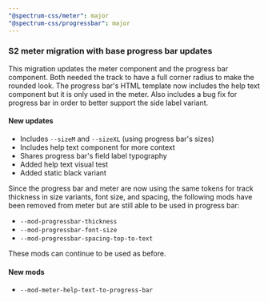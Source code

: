 ```yaml
---
"@spectrum-css/meter": major
"@spectrum-css/progressbar": major
---
```


### S2 meter migration with base progress bar updates

This migration updates the meter component and the progress bar component. Both needed the track to have a full corner radius to make the rounded look. The progress bar's HTML template now includes the help text component but it is only used in the meter. Also includes a bug fix for progress bar in order to better support the side label variant.

#### New updates

- Includes `--sizeM` and `--sizeXL` (using progress bar's sizes)
- Includes help text component for more context
- Shares progress bar's field label typography
- Added help text visual test
- Added static black variant

Since the progress bar and meter are now using the same tokens for track thickness in size variants, font size, and spacing, the following mods have been removed from meter but are still able to be used in progress bar:

- `--mod-progressbar-thickness`
- `--mod-progressbar-font-size`
- `--mod-progressbar-spacing-top-to-text`

These mods can continue to be used as before.

#### New mods

- `--mod-meter-help-text-to-progress-bar`
